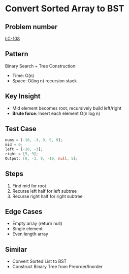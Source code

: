 # Convert Sorted Array to BST

## Problem number

[LC-108](https://leetcode.com/problems/convert-sorted-array-to-binary-search-tree)

## Pattern

Binary Search + Tree Construction

- Time: O(n)
- Space: O(log n) recursion stack

## Key Insight

- Mid element becomes root, recursively build left/right
- **Brute force**: Insert each element O(n log n)

## Test Case

```typescript
nums = [-10, -3, 0, 5, 9];
mid = 0;
left = [-10, -3];
right = [5, 9];
Output: [0, -3, 9, -10, null, 5];
```

## Steps

1. Find mid for root
2. Recurse left half for left subtree
3. Recurse right half for right subtree

## Edge Cases

- Empty array (return null)
- Single element
- Even length array

## Similar

- Convert Sorted List to BST
- Construct Binary Tree from Preorder/Inorder
